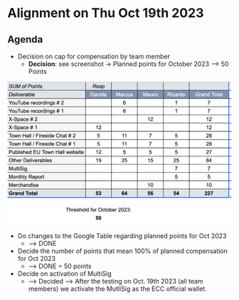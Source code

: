# Alignment on Thu Oct 19th 2023

## Agenda

* Decision on cap for compensation by team member
  * **Decision**: see screenshot -> Planned points for October 2023 --> 50 Points

![](<../../.gitbook/assets/Screenshot 2023-10-19 at 17.35.24.png>)

* Do changes to the Google Table regarding planned points for Oct 2023
  * \--> DONE
* Decide the number of points that mean 100% of planned compensation for Oct 2023
  * \--> DONE = 50 points
* Decide on activation of MultiSig
  * \--> Decided --> After the testing on Oct. 19th 2023 (all team members) we activate the MutliSig as the ECC official wallet.

